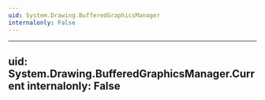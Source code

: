 ```yaml
---
uid: System.Drawing.BufferedGraphicsManager
internalonly: False
---
```


---
uid: System.Drawing.BufferedGraphicsManager.Current
internalonly: False
---
